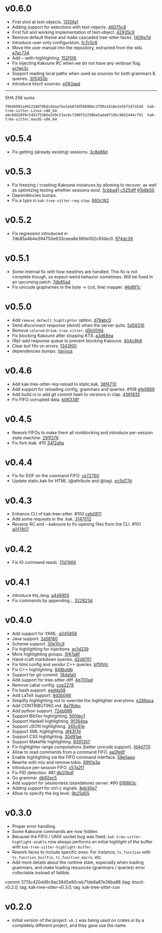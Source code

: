 # v0.6.0

- First shot at text-objects. [1350fa1](https://github.com/hadronized/kak-tree-sitter/commit/1350fa1)
- Adding support for selections with text-objects. [46075c8](https://github.com/hadronized/kak-tree-sitter/commit/46075c8)
- First full and working implementation of text-object. [42935c9](https://github.com/hadronized/kak-tree-sitter/commit/42935c9)
- Remove default theme and make cascaded tree-sitter faces. [1406e7d](https://github.com/hadronized/kak-tree-sitter/commit/1406e7d)
- Introduce user-only configuration. [fc7c5c6](https://github.com/hadronized/kak-tree-sitter/commit/fc7c5c6)
- Move the user manual into the repository, extracted from the wiki. [a7ac734](https://github.com/hadronized/kak-tree-sitter/commit/a7ac734)
- Add --with-highlighting. [152f5f6](https://github.com/hadronized/kak-tree-sitter/commit/152f5f6)
- Fix injecting Kakoune RC when we do not have any verbose flag. [ec1ee3c](https://github.com/hadronized/kak-tree-sitter/commit/ec1ee3c)
- Support reading local paths when used as sources for both grammars & queries. [305455b](https://github.com/hadronized/kak-tree-sitter/commit/305455b)
- Introduce ktsctl sources. [e083aad](https://github.com/hadronized/kak-tree-sitter/commit/e083aad)

---

SHA 256 sums

```
f0bd6991a492218870bdcddaa7ee1eb8fdd5b69bbc2f99a1b16e2e5bf247d1dd  kak-tree-sitter.Linux-x86_64
a8c0dd2899c5492f53b6e2d9c53ac0cf300f52298be5ada0f1d5c9b52444cf91  kak-tree-sitter.macOS-x86_64
```

# v0.5.4

- Fix getting (already existing) sessions. [3c8e86d](https://github.com/hadronized/kak-tree-sitter/commit/3c8e86d)

# v0.5.3

- Fix freezing / crashing Kakoune instances by allowing to recover, as well as
  optimizing testing whether sessions exist. [5cbba41](https://github.com/hadronized/kak-tree-sitter/commit/5cbba41) [c525dff](https://github.com/hadronized/kak-tree-sitter/commit/c525dff) [61b8b50](https://github.com/hadronized/kak-tree-sitter/commit/61b8b50)
- Dependencies bumps.
- Fix a typo in `kak-tree-sitter-req-stop`. [660c162](https://github.com/hadronized/kak-tree-sitter/commit/660c162)

# v0.5.2

- Fix regression introduced in 7db85a4b4e394750e633ceea8e390e052c61dac0. [974dc39](https://github.com/hadronized/kak-tree-sitter/commit/974dc39)

# v0.5.1

- Some internal fix with how newlines are handled. This fix is not complete though, so expect
  weird behavior sometimes. Will be fixed in an upcoming patch. [7db85a4](https://github.com/hadronized/kak-tree-sitter/commit/7db85a4)
- Fix unicode graphemes in the byte -> (col, line) mapper. [46d6f1c](https://github.com/hadronized/kak-tree-sitter/commit/46d6f1c)

# v0.5.0

- Add `remove_default_highlighter` option. [d78abc0](https://github.com/hadronized/kak-tree-sitter/commit/d78abc0)
- Send disconnect response (deinit) when the server quits. [5d58316](https://github.com/hadronized/kak-tree-sitter/commit/5d58316)
- Remove `colored` in `kak-tree-sitter`. [d5b0094](https://github.com/hadronized/kak-tree-sitter/commit/d5b0094)
- Fix blocking Kakoune after stopping KTS. [a3d68ea](https://github.com/hadronized/kak-tree-sitter/commit/a3d68ea)
- (Re)-add response queue to prevent blocking Kakoune. [404c8b8](https://github.com/hadronized/kak-tree-sitter/commit/404c8b8)
- Clear buf fifo on errors. [1343f00](https://github.com/hadronized/kak-tree-sitter/commit/1343f00)
- dependencies bumps. [Various](https://github.com/hadronized/kak-tree-sitter/commit/Various)

# v0.4.6

- Add kak-tree-sitter-req-reload to static.kak. [36f4710](https://github.com/hadronized/kak-tree-sitter/commit/36f4710)
- Add support for reloading config, grammars and queries. #108 [efe0669](https://github.com/hadronized/kak-tree-sitter/commit/efe0669)
- Add build.rs to add git commit hash to versions in clap. [4381835](https://github.com/hadronized/kak-tree-sitter/commit/4381835)
- Fix FIFO corrupted data. [b06338f](https://github.com/hadronized/kak-tree-sitter/commit/b06338f)

# v0.4.5

- Rework FIFOs to make them all nonblocking and introduce per-session state machine. [291f376](https://github.com/hadronized/kak-tree-sitter/commit/291f376)
- Fix fork leak. #10 [34f2a9a](https://github.com/hadronized/kak-tree-sitter/commit/34f2a9a)

# v0.4.4

- Fix for EOF on the command FIFO. [ce72760](https://github.com/hadronized/kak-tree-sitter/commit/ce72760)
- Update static.kak for HTML (@attribute and @tag). [ec5d77d](https://github.com/hadronized/kak-tree-sitter/commit/ec5d77d)

# v0.4.3

- Enhance CLI of kak-tree-sitter. #100 [ceb0811](https://github.com/hadronized/kak-tree-sitter/commit/ceb0811)
- Add some requests in the .kak. [3147012](https://github.com/hadronized/kak-tree-sitter/commit/3147012)
- Revamp RC and --kakoune to fix opening files from the CLI. #101 [a017807](https://github.com/hadronized/kak-tree-sitter/commit/a017807)

# v0.4.2

- Fix IO command reads. [17d7866](https://github.com/hadronized/kak-tree-sitter/commit/17d7866)

# v0.4.1

- Introduce kts_lang. [a446955](https://github.com/hadronized/kak-tree-sitter/commit/a446955)
- Fix commands by appending ;. [322823d](https://github.com/hadronized/kak-tree-sitter/commit/322823d)

# v0.4.0

- Add support for YAML. [a045858](https://github.com/hadronized/kak-tree-sitter/commit/a045858)
- Java support. [2a58160](https://github.com/hadronized/kak-tree-sitter/commit/2a58160)
- Scheme support. [30e10c9](https://github.com/hadronized/kak-tree-sitter/commit/30e10c9)
- Fix highlighting for injections. [ac1d239](https://github.com/hadronized/kak-tree-sitter/commit/ac1d239)
- More highlighting groups. [3f47a8f](https://github.com/hadronized/kak-tree-sitter/commit/3f47a8f)
- Hand-craft markdown queries. [d2d9761](https://github.com/hadronized/kak-tree-sitter/commit/d2d9761)
- Fix html config and vendor C++ queries. [bf5fbfc](https://github.com/hadronized/kak-tree-sitter/commit/bf5fbfc)
- Fix C++ highlighting. [848bddb](https://github.com/hadronized/kak-tree-sitter/commit/848bddb)
- Support for git-commit. [18dafa0](https://github.com/hadronized/kak-tree-sitter/commit/18dafa0)
- Add support for tree-sitter-diff. [4e700ad](https://github.com/hadronized/kak-tree-sitter/commit/4e700ad)
- Remove cabal config. [cce2278](https://github.com/hadronized/kak-tree-sitter/commit/cce2278)
- Fix bash support. [eedda58](https://github.com/hadronized/kak-tree-sitter/commit/eedda58)
- Add LaTeX support. [9d3b046](https://github.com/hadronized/kak-tree-sitter/commit/9d3b046)
- Simplify highlighting not to override the highlighter everytime. [e288aca](https://github.com/hadronized/kak-tree-sitter/commit/e288aca)
- Add CONTRIBUTING.md. [8a78dec](https://github.com/hadronized/kak-tree-sitter/commit/8a78dec)
- Add python support. [72eb686](https://github.com/hadronized/kak-tree-sitter/commit/72eb686)
- Support BibTex highlighting. [50fdec1](https://github.com/hadronized/kak-tree-sitter/commit/50fdec1)
- Support Haskell highlighting. [9f384ea](https://github.com/hadronized/kak-tree-sitter/commit/9f384ea)
- Support JSON highlighting. [345c61e](https://github.com/hadronized/kak-tree-sitter/commit/345c61e)
- Support XML highlighting. [df43f7d](https://github.com/hadronized/kak-tree-sitter/commit/df43f7d)
- Support CSS highlighting. [30d91ae](https://github.com/hadronized/kak-tree-sitter/commit/30d91ae)
- Support Makefile highlighting. [9391357](https://github.com/hadronized/kak-tree-sitter/commit/9391357)
- Fix highlighter range computations (better unicode support). [fd4d770](https://github.com/hadronized/kak-tree-sitter/commit/fd4d770)
- Allow to read commands from a command FIFO. [ea0fe6f](https://github.com/hadronized/kak-tree-sitter/commit/ea0fe6f)
- Enable highlighting via the FIFO command interface. [58e0aea](https://github.com/hadronized/kak-tree-sitter/commit/58e0aea)
- Rewrite with mio and remove tokio. [8961a3a](https://github.com/hadronized/kak-tree-sitter/commit/8961a3a)
- Introduce per-session FIFO. [c57a2f1](https://github.com/hadronized/kak-tree-sitter/commit/c57a2f1)
- Fix PID detection. #81 [db20bdf](https://github.com/hadronized/kak-tree-sitter/commit/db20bdf)
- Go grammar. [db92ec5](https://github.com/hadronized/kak-tree-sitter/commit/db92ec5)
- Add support for sessionless (standalone) server. #90 [616863c](https://github.com/hadronized/kak-tree-sitter/commit/616863c)
- Adding support for ctrl-c signals. [8eb30e7](https://github.com/hadronized/kak-tree-sitter/commit/8eb30e7)
- Allow to specify the log level. [9b25d55](https://github.com/hadronized/kak-tree-sitter/commit/9b25d55)

# v0.3.0

- Proper error handling.
- Some Kakoune commands are now hidden.
- Because the FIFO / UNIX socket bug was fixed, `kak-tree-sitter-highlight-enable` now always performs an initial
  highlight of the buffer with `kak-tree-sitter-highlight-buffer`.
- Rework faces to include specific ones. For instance, `ts_function` with `ts_function_builtin`, `ts_function_macro`,
  etc.
- Add more details about the runtime state, especially when loading grammars, and make loading resources
  (grammars / queries) error collectable instead of fallible.

commit 3713c420dd9c9ac3845e90ceb71de6a87e36ba88 (tag: ktsctl-v0.2.0, tag: kak-tree-sitter-v0.3.0, tag: kak-tree-sitter-con

# v0.2.0

- Initial version of the project. `v0.1` was being used on crates.io by a completely different project, and they gave
  use the name.














